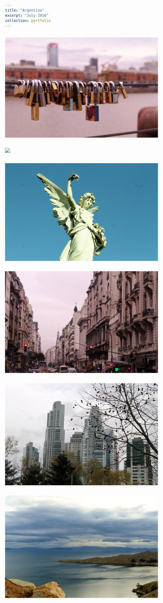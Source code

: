 ```yaml
---
title: "Argentina"
excerpt: "July 2016"
collection: portfolio
---
```



<br/><img src='/images/arg1.jpg'>

<br/><img src='/images/arg3.jpg'>

<br/><img src='/images/arg2.jpg'>

<br/><img src='/images/arg4.jpg'>

<br/><img src='/images/arg6.jpg'>

<br/><img src='/images/bol5.jpg'>
